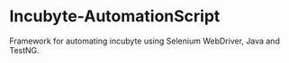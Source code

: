 # Incubyte-AutomationScript
Framework for automating incubyte using Selenium WebDriver, Java and TestNG.

